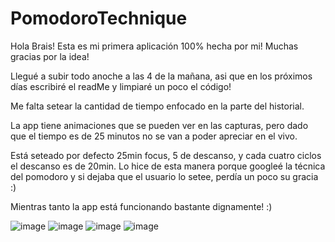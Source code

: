 # PomodoroTechnique

Hola Brais! Esta es mi primera aplicación 100% hecha por mi! Muchas gracias por la idea!

Llegué a subir todo anoche a las 4 de la mañana, asi que en los próximos días escribiré el readMe y limpiaré un poco el código! 

Me falta setear la cantidad de tiempo enfocado en la parte del historial.

La app tiene animaciones que se pueden ver en las capturas, pero dado que el tiempo es de 25 minutos no se van a poder apreciar en el vivo.

Está seteado por defecto 25min focus, 5 de descanso, y cada cuatro ciclos el descanso es de 20min. Lo hice de esta manera porque googleé la técnica del pomodoro y si dejaba que el usuario lo setee, perdía un poco su gracia :)

Mientras tanto la app está funcionando bastante dignamente! :)

![image](https://user-images.githubusercontent.com/40278289/166502445-1f41e70b-2085-4968-b855-ebd181da81cd.png)
![image](https://user-images.githubusercontent.com/40278289/166502696-26e84d52-bd47-4866-bc13-4fbeea830c11.png)
![image](https://user-images.githubusercontent.com/40278289/166503179-8bed6a7a-2ddf-4ff3-8166-a3cee7ad0562.png)
![image](https://user-images.githubusercontent.com/40278289/166503307-6fe52e1b-312b-4a83-bd68-e145d5280a24.png)

